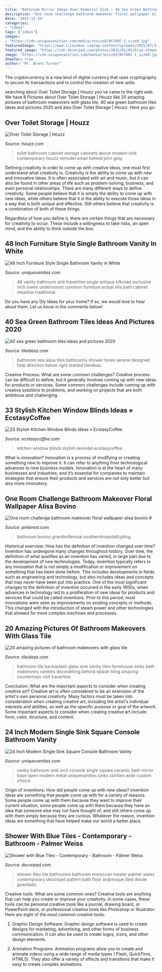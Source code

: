 ```yaml
---
title: "Bathroom Mirror Ideas Over Pedestal Sink ~ 40 Sea Green Bathroom Tiles Ideas And Pictures 2020"
description: "One room challenge bathroom makeover floral wallpaper alisa bovino #"
date: "2022-12-15"
categories:
- "ideas"
tags: ["ideas"]
images:
- "https://cdn.uniquevanities.com/media/resized/NY24DC-1_size0.jpg"
featuredImage: "https://www.tileideaz.com/wp-content/uploads/2015/07/313.jpg"
featured_image: "https://cdn.decorpad.com/photos/2015/01/05/blue-shower-tiles-blue-moroccan-tiles-blue-arabesque-tiles.jpg"
image: "https://cdn.uniquevanities.com/media/resized/NY24DC-1_size0.jpg"
ShowToc: true
author: "Mr. Brant Turner"
---
```



The cryptocurrency is a new kind of digital currency that uses cryptography to secure its transactions and to control the creation of new units.

	

		
searching about Over Toilet Storage | Houzz you've came to the right web. We have 8 Pictures about Over Toilet Storage | Houzz like 20 amazing pictures of bathroom makeovers with glass tile, 40 sea green bathroom tiles ideas and pictures 2020 and also Over Toilet Storage | Houzz. Here you go:
		
    
## Over Toilet Storage | Houzz

<img loading=lazy src="https://st.hzcdn.com/fimgs/5dd1961c01fbfab2_3618-w500-h666-b0-p0--contemporary-bathroom.jpg" onerror="this.onerror=null;this.src='https://tse1.mm.bing.net/th?id=OIP.M8IWD--rQqD2QeiUiS_V8gHaJ3&amp;pid=15.1';" alt="Over Toilet Storage | Houzz">

_Source: houzz.com_

>toilet bathroom cabinet storage cabinets above modern sink contemporary houzz remodel email behind john grey. 

	

Defining creativity
In order to come up with creative ideas, one must first understand what creativity is. Creativity is the ability to come up with new and innovative ideas. It is often associated with art and music, but it can also be found in other areas of life such as problem-solving, business, and even personal relationships.
There are many different ways to define creativity. Some people believe that it is simply the ability to come up with new ideas, while others believe that it is the ability to execute those ideas in a way that is both unique and effective. Still others believe that creativity is a combination of both of these things.

Regardless of how you define it, there are certain things that are necessary for creativity to occur. These include a willingness to take risks, an open mind, and the ability to think outside the box.

    
## 48 Inch Furniture Style Single Bathroom Vanity In White

<img loading=lazy src="https://cdn.uniquevanities.com/media/resized/HYP-0152-T-UIC-48_1_size0.jpg" onerror="this.onerror=null;this.src='https://tse4.mm.bing.net/th?id=OIP.lQlHCnlC1Ow-s5D7xu6h2AHaHa&amp;pid=15.1';" alt="48 Inch Furniture Style Single Bathroom Vanity in White">

_Source: uniquevanities.com_

>48 vanity bathroom sink travertine single antique silkroad exclusive inch lowes undermount common furniture actual ella bath cabinet meadow traditional. 

	

Do you have any Diy Ideas for your home? If so, we would love to hear about them. Let us know in the comments below!

    
## 40 Sea Green Bathroom Tiles Ideas And Pictures 2020

<img loading=lazy src="https://www.tileideaz.com/wp-content/uploads/2015/07/313.jpg" onerror="this.onerror=null;this.src='https://tse1.mm.bing.net/th?id=OIP.u-NuOWv0p77GWpOUNNhIpQHaLY&amp;pid=15.1';" alt="40 sea green bathroom tiles ideas and pictures 2020">

_Source: tileideaz.com_

>bathroom sea aqua tiles bathrooms shower tones serene designed help direction below right started tileideaz. 

	

Creative Process: What are some common challenges?
Creative process can be difficult to define, but it generally involves coming up with new ideas for products or services. Some common challenges include coming up with creative solutions to problems, and working on projects that are both ambitious and challenging.

    
## 33 Stylish Kitchen Window Blinds Ideas » EcstasyCoffee

<img loading=lazy src="https://i2.wp.com/www.ecstasycoffee.com/wp-content/uploads/2016/10/Kitchen-Remodel-Ideas.jpg?resize=550%2C828" onerror="this.onerror=null;this.src='https://tse4.mm.bing.net/th?id=OIP.s1LrploSaTwLmuKlvBSy1gDHEs&amp;pid=15.1';" alt="33 Stylish Kitchen Window Blinds Ideas » EcstasyCoffee">

_Source: ecstasycoffee.com_

>kitchen window blinds stylish remodel ecstasycoffee. 

	

What is innovation?
Innovation is a process of modifying or creating something new to improve it. It can refer to anything from technological advances to new business models. Innovation is at the heart of many businesses and industries, and it’s essential for companies to maintain strategies that ensure their products and services are not only better but also more innovatory.

    
## One Room Challenge Bathroom Makeover Floral Wallpaper Alisa Bovino #

<img loading=lazy src="https://i.pinimg.com/736x/16/94/3b/16943b997e64120c887de61e26d96cf2.jpg" onerror="this.onerror=null;this.src='https://tse3.mm.bing.net/th?id=OIP.J_DpRUmETbv_RC-WJmRJdgHaJQ&amp;pid=15.1';" alt="One room challenge bathroom makeover floral wallpaper alisa bovino #">

_Source: pinterest.com_

>bathroom bovino grandmillennial southernhospitalityblog. 

	

Historical overview: How has the definition of invention changed over time?
Invention has undergone many changes throughout history. Over time, the definition of what qualifies as an invention has varied, in large part due to the development of new technologies. Today, invention typically refers to any innovation that is not simply a modification or improvement on something that has been done before. This includes developments in fields such as engineering and technology, but also includes ideas and concepts that may never have been put into practice.
One of the most significant changes to the definition of invention occurred in the early 1800s, when advances in technology led to a proliferation of new ideas for products and services that could be called inventions. Prior to this period, most innovations were seen as improvements on existing concepts or methods. This changed with the introduction of steam power and other technologies that allowed for more complex machines and processes.

    
## 20 Amazing Pictures Of Bathroom Makeovers With Glass Tile

<img loading=lazy src="http://www.tileideaz.com/wp-content/uploads/2015/08/sink-backsplash-ideas-20-bathroom-handsome-furniture-for-bathroom-design-ideas-using-rectangular-farmhouse-bathroom-sinks-along-with-black-and-white-glass-tile-bathroom-backsplash-and-curve-steel-bat.jpg" onerror="this.onerror=null;this.src='https://tse2.mm.bing.net/th?id=OIP.O9_MrTG7TbZmuTMSfTBGDwHaJ4&amp;pid=15.1';" alt="20 amazing pictures of bathroom makeovers with glass tile">

_Source: tileideaz.com_

>bathroom tile backsplash glass sink vanity tiles farmhouse sinks bath makeovers vanities decorathing behind splash tiling amazing countertops visit travertine. 

	

Conclusion: What are the important aspects to consider when creating creative art?
Creative art is often considered to be an extension of the artist's own personal creativity. Many factors must be taken into consideration when creating creative art, including the artist's individual interests and abilities, as well as the specific purpose or goal of the artwork. Some important aspects to consider when creating creative art include: form, color, structure, and content.

    
## 24 Inch Modern Single Sink Square Console Bathroom Vanity

<img loading=lazy src="https://cdn.uniquevanities.com/media/resized/NY24DC-1_size0.jpg" onerror="this.onerror=null;this.src='https://tse4.mm.bing.net/th?id=OIP.HcVl6c0ZPErxW9iONFLsIAHaL0&amp;pid=15.1';" alt="24 Inch Modern Single Sink Square Console Bathroom Vanity">

_Source: uniquevanities.com_

>vanity bathroom sink inch console single square ceramic bath mirror base open modern metal uniquevanities sinks vanities wide custom choice. 

	

Origin of inventions: How did people come up with new ideas?
Invention ideas are something that people come up with for a variety of reasons. Some people come up with them because they want to improve their current situation, some people come up with them because they have an idea that someone else may not have thought of, and still others come up with them simply because they are curious. Whatever the reason, invention ideas are something that have helped make our world a better place.

    
## Shower With Blue Tiles - Contemporary - Bathroom - Palmer Weiss

<img loading=lazy src="https://cdn.decorpad.com/photos/2015/01/05/blue-shower-tiles-blue-moroccan-tiles-blue-arabesque-tiles.jpg" onerror="this.onerror=null;this.src='https://tse1.mm.bing.net/th?id=OIP.z2X2SK1-Qx2wbgQotzeX2QHaLH&amp;pid=15.1';" alt="Shower with Blue Tiles - Contemporary - Bathroom - Palmer Weiss">

_Source: decorpad.com_

>shower tiles tile bathrooms bathroom moroccan master palmer weiss contemporary decorpad pattern bath floor arabesque tiled desde guardado. 

	

Creative tools: What are some common ones?
Creative tools are anything that can help you create or improve your creativity. In some cases, these tools can be personal creative tools like a journal, drawing board, or PowerPoint deck; or professional creative tools like Photoshop or Illustrator. Here are eight of the most common creative tools:
1. Graphic Design Software: Graphic design software is used to create designs for marketing, advertising, and other forms of business communication. It can also be used to create logos, icons, and other design elements.

2. Animation Programs: Animation programs allow you to create and animate videos using a wide range of media types ( Flash, QuickTime, HTML5). They also offer a variety of effects and transitions that make it easy to create complex animations.


